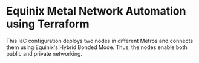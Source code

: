 # Equinix Metal Network Automation using Terraform

This IaC configuration deploys two nodes in different Metros and connects them using Equinix's Hybrid Bonded Mode. Thus, the nodes enable both public and private networking.
